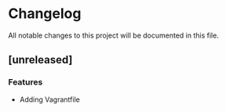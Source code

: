 # Changelog
All notable changes to this project will be documented in this file.

## [unreleased]

### Features

- Adding Vagrantfile

<!-- generated by git-cliff -->
